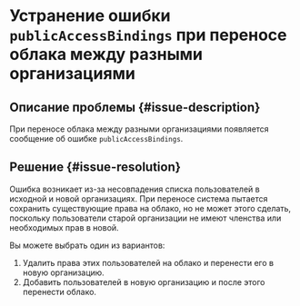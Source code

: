 # Устранение ошибки `publicAccessBindings` при переносе облака между разными организациями


## Описание проблемы {#issue-description}

При переносе облака между разными организациями появляется сообщение об ошибке `publicAccessBindings`.

## Решение {#issue-resolution}

Ошибка возникает из-за несовпадения списка пользователей в исходной и новой организациях. При переносе система пытается сохранить существующие права на облако, но не может этого сделать, поскольку пользователи старой организации не имеют членства или необходимых прав в новой.

Вы можете выбрать один из вариантов:

1. Удалить права этих пользователей на облако и перенести его в новую организацию.
1. Добавить пользователей в новую организацию и после этого перенести облако.